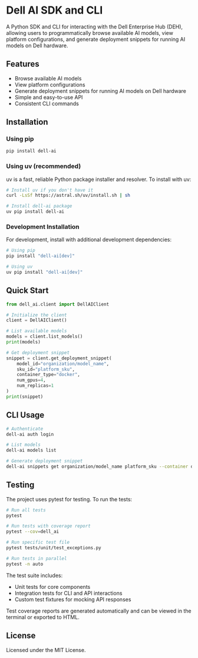 # Dell AI SDK and CLI

A Python SDK and CLI for interacting with the Dell Enterprise Hub (DEH), allowing users to programmatically browse available AI models, view platform configurations, and generate deployment snippets for running AI models on Dell hardware.

## Features

- Browse available AI models
- View platform configurations
- Generate deployment snippets for running AI models on Dell hardware
- Simple and easy-to-use API
- Consistent CLI commands

## Installation

### Using pip

```bash
pip install dell-ai
```

### Using uv (recommended)

uv is a fast, reliable Python package installer and resolver. To install with uv:

```bash
# Install uv if you don't have it
curl -LsSf https://astral.sh/uv/install.sh | sh

# Install dell-ai package
uv pip install dell-ai
```

### Development Installation

For development, install with additional development dependencies:

```bash
# Using pip
pip install "dell-ai[dev]"

# Using uv
uv pip install "dell-ai[dev]"
```

## Quick Start

```python
from dell_ai.client import DellAIClient

# Initialize the client
client = DellAIClient()

# List available models
models = client.list_models()
print(models)

# Get deployment snippet
snippet = client.get_deployment_snippet(
    model_id="organization/model_name",
    sku_id="platform_sku",
    container_type="docker",
    num_gpus=4,
    num_replicas=1
)
print(snippet)
```

## CLI Usage

```bash
# Authenticate
dell-ai auth login

# List models
dell-ai models list

# Generate deployment snippet
dell-ai snippets get organization/model_name platform_sku --container docker --gpus 4 --replicas 1
```

## Testing

The project uses pytest for testing. To run the tests:

```bash
# Run all tests
pytest

# Run tests with coverage report
pytest --cov=dell_ai

# Run specific test file
pytest tests/unit/test_exceptions.py

# Run tests in parallel
pytest -n auto
```

The test suite includes:
- Unit tests for core components
- Integration tests for CLI and API interactions
- Custom test fixtures for mocking API responses

Test coverage reports are generated automatically and can be viewed in the terminal or exported to HTML.

## License

Licensed under the MIT License.
